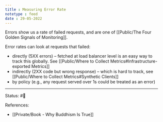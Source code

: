 ```yaml
---
title : Measuring Error Rate
notetype : feed
date : 29-05-2022
---
```


Errors show us a rate of failed requests, and are one of [[Public/The Four Golden Signals of Monitoring]].  

Error rates can look at requests that failed:
- directly (5XX errors) – fetched at load balancer level is an easy way to track this globally. See [[Public/Where to Collect Metrics#Infrastructure-exported Metrics]]
- indirectly (2XX code but wrong response) – which is hard to track, see [[Public/Where to Collect Metrics#Synthetic Clients]]
- by policy (e.g., any request served over 1s could be treated as an error)

 

-----

Status: #🌱 

References:
- [[Private/Book - Why Buddhism Is True]]
